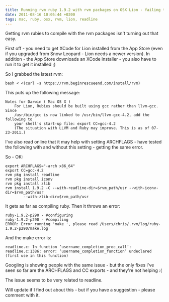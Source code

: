 ```yaml
---
title: Running rvm ruby 1.9.2 with rvm packages on OSX Lion - failing to make due to readline
date: 2011-08-16 10:05:44 +0200
tags: mac, ruby, osx, rvm, lion, readline
---
```


Getting rvm rubies to compile with the rvm packages isn't turning out that easy.

First off - you need to get XCode for Lion installed from the App Store (even if you upgraded from Snow Leopard - Lion needs a newer version). In addition - the App Store downloads an XCode installer - you also have to run it to get it installed ;)

So I grabbed the latest rvm:

    bash < <(curl -s https://rvm.beginrescueend.com/install/rvm)

This puts up the following message:

    Notes for Darwin ( Mac OS X )
        For Lion, Rubies should be built using gcc rather than llvm-gcc. Since
        /usr/bin/gcc is now linked to /usr/bin/llvm-gcc-4.2, add the following to
        your shell's start-up file: export CC=gcc-4.2
        (The situation with LLVM and Ruby may improve. This is as of 07-23-2011.)

I've also read online that it may help with setting ARCHFLAGS - have tested the following with and without this setting - getting the same error.

So - OK:

    export ARCHFLAGS="-arch x86_64"
    export CC=gcc-4.2
    rvm pkg install readline
    rvm pkg install iconv
    rvm pkg install zlib
    rvm install 1.9.2 -C --with-readline-dir=$rvm_path/usr --with-iconv-dir=$rvm_path/usr
            --with-zlib-dir=$rvm_path/usr

It gets as far as compiling ruby. Then it throws an error:

    ruby-1.9.2-p290 - #configuring 
    ruby-1.9.2-p290 - #compiling 
    ERROR: Error running 'make ', please read /Users/chris/.rvm/log/ruby-1.9.2-p290/make.log

And the make error is:

    readline.c: In function ‘username_completion_proc_call’:
    readline.c:1386: error: ‘username_completion_function’ undeclared (first use in this function)

Googling is showing people with the same issue - but the only fixes I've seen so far are the ARCHFLAGS and CC exports - and they're not helping :(

The issue seems to be very related to readline.

Will update if I find out about this - but if you have a suggestion - please comment with it.
